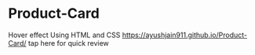 # Product-Card
Hover effect Using HTML and CSS
https://ayushjain911.github.io/Product-Card/  tap here for quick review
